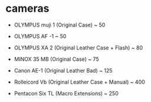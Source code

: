 # cameras

- OLYMPUS muji 1 (Original Case) ~ 50
- OLYMPUS AF -1 ~ 50
- OLYMPUS XA 2 (Original Leather Case + Flash) ~ 80

- MINOX 35 MB (Original Case) ~ 75

- Canon AE-1 (Original Leather Bad) ~ 125

- Rolleicord Vb (Original Leather Case + Manual) ~ 400

- Pentacon Six TL (Macro Extensions) ~ 250
